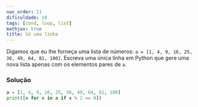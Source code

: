 ```yaml
---
nav_order: 11
dificuldade: 10
tags: [cond, loop, list]
mathjax: true
title: Só uma linha
---
```


Digamos que eu lhe forneça uma lista de números: `a = [1, 4, 9, 16, 25, 36, 49, 64, 81, 100]`. Escreva uma única linha em Python que gere uma nova lista apenas com os elementos pares de `a`.

<!-- more -->

### Solução

```python
a = [1, 4, 9, 16, 25, 36, 49, 64, 81, 100]
print([x for x in a if x % 2 == 0])
```


